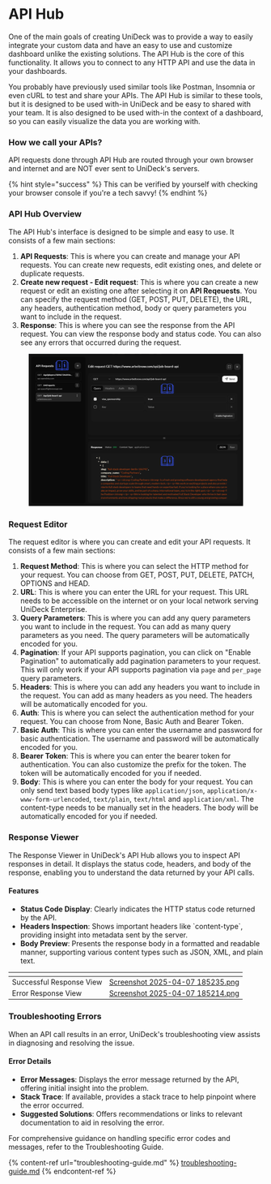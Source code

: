# API Hub

One of the main goals of creating UniDeck was to provide a way to easily integrate your custom data and have an easy to use and customize dashboard unlike the existing solutions. The API Hub is the core of this functionality. It allows you to connect to any HTTP API and use the data in your dashboards.

You probably have previously used similar tools like Postman, Insomnia or even cURL to test and share your APIs. The API Hub is similar to these tools, but it is designed to be used with-in UniDeck and be easy to shared with your team. It is also designed to be used with-in the context of a dashboard, so you can easily visualize the data you are working with.



### How we call your APIs?

API requests done through API Hub are routed through your own browser and internet and are NOT ever sent to UniDeck's servers.

{% hint style="success" %}
This can be verified by yourself with checking your browser console if you're a tech savvy!
{% endhint %}

### API Hub Overview

The API Hub's interface is designed to be simple and easy to use. It consists of a few main sections:

1. **API Requests**: This is where you can create and manage your API requests. You can create new requests, edit existing ones, and delete or duplicate requests.
2. **Create new request - Edit request**: This is where you can create a new request or edit an existing one after selecting it on **API Reqeuests**. You can specify the request method (GET, POST, PUT, DELETE), the URL, any headers, authentication method, body or query parameters you want to include in the request.
3. **Response**: This is where you can see the response from the API request. You can view the response body and status code. You can also see any errors that occurred during the request.

<figure><img src="../../../.gitbook/assets/1.png" alt=""><figcaption></figcaption></figure>

### Request Editor

The request editor is where you can create and edit your API requests. It consists of a few main sections:

1. **Request Method**: This is where you can select the HTTP method for your request. You can choose from GET, POST, PUT, DELETE, PATCH, OPTIONS and HEAD.
2. **URL**: This is where you can enter the URL for your request. This URL needs to be accessible on the internet or on your local network serving UniDeck Enterprise.
3. **Query Parameters**: This is where you can add any query parameters you want to include in the request. You can add as many query parameters as you need. The query parameters will be automatically encoded for you.
4. **Pagination**: If your API supports pagination, you can click on "Enable Pagination" to automatically add pagination parameters to your request. This will only work if your API supports pagination via `page` and `per_page` query parameters.
5. **Headers**: This is where you can add any headers you want to include in the request. You can add as many headers as you need. The headers will be automatically encoded for you.
6. **Auth**: This is where you can select the authentication method for your request. You can choose from None, Basic Auth and Bearer Token.
7. **Basic Auth**: This is where you can enter the username and password for basic authentication. The username and password will be automatically encoded for you.
8. **Bearer Token**: This is where you can enter the bearer token for authentication. You can also customize the prefix for the token. The token will be automatically encoded for you if needed.
9. **Body**: This is where you can enter the body for your request. You can only send text based body types like `application/json`, `application/x-www-form-urlencoded`, `text/plain`, `text/html` and `application/xml`. The content-type needs to be manually set in the headers. The body will be automatically encoded for you if needed.

### Response Viewer

The Response Viewer in UniDeck's API Hub allows you to inspect API responses in detail. It displays the status code, headers, and body of the response, enabling you to understand the data returned by your API calls.​

#### Features

* **Status Code Display**: Clearly indicates the HTTP status code returned by the API.​
* **Headers Inspection**: Shows important headers like \`content-type\`, providing insight into metadata sent by the server.​
* **Body Preview**: Presents the response body in a formatted and readable manner, supporting various content types such as JSON, XML, and plain text.​

<table data-card-size="large" data-view="cards"><thead><tr><th></th><th data-hidden data-card-cover data-type="files"></th></tr></thead><tbody><tr><td>Successful Response View</td><td><a href="../../../.gitbook/assets/Screenshot 2025-04-07 185235.png">Screenshot 2025-04-07 185235.png</a></td></tr><tr><td>Error Response View</td><td><a href="../../../.gitbook/assets/Screenshot 2025-04-07 185214.png">Screenshot 2025-04-07 185214.png</a></td></tr></tbody></table>

### Troubleshooting Errors

When an API call results in an error, UniDeck's troubleshooting view assists in diagnosing and resolving the issue.​

#### Error Details

* **Error Messages**: Displays the error message returned by the API, offering initial insight into the problem.​
* **Stack Trace**: If available, provides a stack trace to help pinpoint where the error occurred.​
* **Suggested Solutions**: Offers recommendations or links to relevant documentation to aid in resolving the error.​

For comprehensive guidance on handling specific error codes and messages, refer to the Troubleshooting Guide.​

{% content-ref url="troubleshooting-guide.md" %}
[troubleshooting-guide.md](troubleshooting-guide.md)
{% endcontent-ref %}

